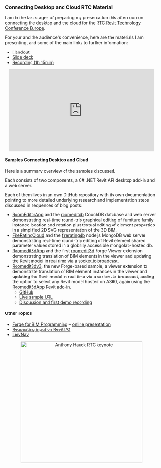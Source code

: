 <head>
<title>The Building Coder</title>
<meta http-equiv="Content-Type" content="text/html; charset=utf-8"/>
<link rel="stylesheet" type="text/css" href="3dwc.css"/>
<script src="https://cdn.rawgit.com/google/code-prettify/master/loader/run_prettify.js?autoload=true" defer="defer"></script>
</head>

<!---

<code></code>

Connecting Desktop and Cloud #RTCEUR Material @RTCEvents @AutodeskForge #revitapi @AutodeskRevit #aec #bim

I am in the last stages of preparing my presentation this afternoon on connecting the desktop and the cloud for the RTC Revit Technology Conference Europe. For your and the audience's convenience, here are the materials I am presenting, and some of the main links to further information &ndash; Handout &ndash; Slide deck &ndash; Samples Connecting Desktop and Cloud...

-->

### Connecting Desktop and Cloud RTC Material

I am in the last stages of preparing my presentation this afternoon on connecting the desktop and the cloud for 
the [RTC Revit Technology Conference Europe](http://www.rtcevents.com/rtc2016eur).

For your and the audience's convenience, here are the materials I am presenting, and some of the main links to further information:

- [Handout](/a/doc/revit/rtc/2016/doc/s1_4_hand_connect_desktop_cloud_jtammik.pdf)
- [Slide deck](/a/doc/revit/rtc/2016/doc/s1_4_pres_connect_desktop_cloud_jtammik.pdf)
- [Recording (1h 15min)](https://youtu.be/XJ3OLsOeeUc)

<center>
<iframe width="480" height="270" src="https://www.youtube.com/embed/XJ3OLsOeeUc?rel=0" frameborder="0" allowfullscreen></iframe>
</center>

#### <a name="1"></a>Samples Connecting Desktop and Cloud

Here is a summary overview of the samples discussed.

Each consists of two components, a C# .NET Revit API desktop add-in and a web server.

Each of them lives in an own GitHub repository with its own documentation pointing to more detailed underlying research and implementation steps discussed in sequences of blog posts:

- [RoomEditorApp](https://github.com/jeremytammik/RoomEditorApp) and the [roomeditdb](https://github.com/jeremytammik/roomedit) CouchDB database and web server demonstrating real-time round-trip graphical editing of furniture family instance location and rotation plus textual editing of element properties in a simplified 2D SVG representation of the 3D BIM.
- [FireRatingCloud](https://github.com/jeremytammik/FireRatingCloud) and the [fireratingdb](https://github.com/jeremytammik/firerating) node.js MongoDB web server demonstrating real-time round-trip editing of Revit element shared parameter values stored in a globally accessible mongolab-hosted db.
- [Roomedit3dApp](https://github.com/jeremytammik/Roomedit3dApp) and the first [roomedit3d](https://github.com/jeremytammik/roomedit3d) Forge Viewer extension demonstrating translation of BIM elements in the viewer and updating the Revit model in real time via a socket.io broadcast.
- [Roomedit3dv3](https://github.com/Autodesk-Forge/forge-boilers.nodejs/tree/roomedit3d),
the new Forge-based sample, a viewer extension to demonstrate translation of BIM element instances in the viewer and updating the Revit model in real time via a `socket.io` broadcast, adding the option to select any Revit model hosted on A360, again using the [Roomedit3dApp](https://github.com/jeremytammik/Roomedit3dApp) Revit add-in.
    - [GitHub](https://github.com/jeremytammik/roomedit3dv3)
    - [Live sample URL](https://roomedit3dv3.herokuapp.com)
    - [Discussion and first demo recording](http://thebuildingcoder.typepad.com/blog/2016/10/roomedit3dv3-up-and-running-with-demo-recording.html)

#### <a name="2"></a>Other Topics

- [Forge for BIM Programming](https://github.com/jeremytammik/forge_bim_programming)
&ndash; [online presentation](http://jeremytammik.github.io/forge_bim_programming)
- [Requesting input on Revit I/O](http://thebuildingcoder.typepad.com/blog/about-the-author.html#5.28b)
- [LmvNav](https://calm-inlet-4387.herokuapp.com)

<center>
<img src="/p/2016/2016-10-20_rtc_ah/669_anthony_hauck.jpg" alt="Anthony Hauck RTC keynote" width="400">
</center>


